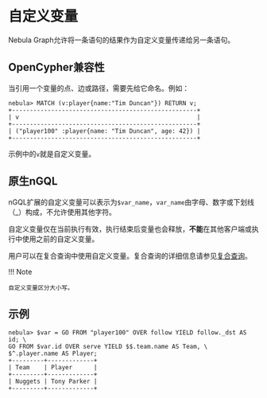 # 自定义变量

Nebula Graph允许将一条语句的结果作为自定义变量传递给另一条语句。

## OpenCypher兼容性

当引用一个变量的点、边或路径，需要先给它命名。例如：

```ngql
nebula> MATCH (v:player{name:"Tim Duncan"}) RETURN v;
+----------------------------------------------------+
| v                                                  |
+----------------------------------------------------+
| ("player100" :player{name: "Tim Duncan", age: 42}) |
+----------------------------------------------------+
```

示例中的`v`就是自定义变量。

## 原生nGQL

nGQL扩展的自定义变量可以表示为`$var_name`，`var_name`由字母、数字或下划线（_）构成，不允许使用其他字符。

自定义变量仅在当前执行有效，执行结束后变量也会释放，**不能**在其他客户端或执行中使用之前的自定义变量。

用户可以在复合查询中使用自定义变量。复合查询的详细信息请参见[复合查询](1.composite-queries.md)。

!!! Note

    自定义变量区分大小写。

## 示例

```ngql
nebula> $var = GO FROM "player100" OVER follow YIELD follow._dst AS id; \
GO FROM $var.id OVER serve YIELD $$.team.name AS Team, \
$^.player.name AS Player;
+---------+-------------+
| Team    | Player      |
+---------+-------------+
| Nuggets | Tony Parker |
+---------+-------------+
```
